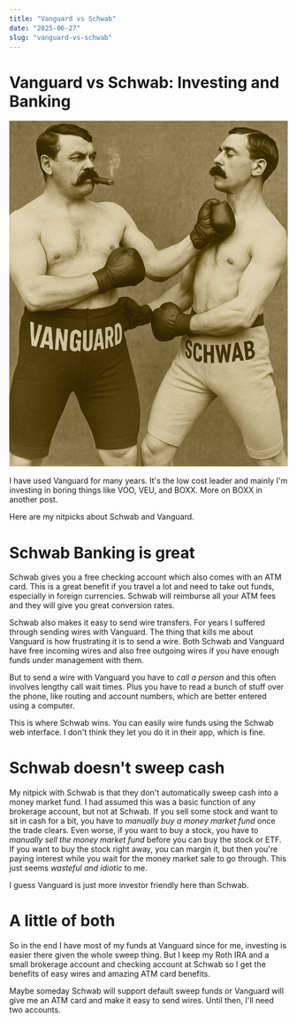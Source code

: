 ```yaml
---
title: "Vanguard vs Schwab"
date: "2025-06-27"
slug: "vanguard-vs-schwab"
---
```


# Vanguard vs Schwab: Investing and Banking

![Vanguard Boxers](/assets/vangboxers.jpg)

I have used Vanguard for many years.  It's the low cost leader and mainly I'm investing in boring things like VOO, VEU, and BOXX. More on BOXX in another post. 

Here are my nitpicks about Schwab and Vanguard.

# Schwab Banking is great

Schwab gives you a free checking account which also comes with an ATM card.  This is a great benefit if you travel a lot and need to take out funds, especially in foreign currencies.  Schwab will reimburse all your ATM fees and they will give you great conversion rates.  

Schwab also makes it easy to send wire transfers.  For years I suffered through sending wires with Vanguard. The thing that kills me about Vanguard is how frustrating it is to send a wire.  Both Schwab and Vanguard have free incoming wires and also free outgoing wires if you have enough funds under management with them.

But to send a wire with Vanguard you have to *call a person* and this often involves lengthy call wait times.  Plus you have to read a bunch of stuff over the phone, like routing and account numbers, which are better entered using a computer.  

This is where Schwab wins. You can easily wire funds using the Schwab web interface. I don't think they let you do it in their app, which is fine.  


# Schwab doesn't sweep cash

My nitpick with Schwab is that they don't automatically sweep cash into a money market fund.  I had assumed this was a basic function of any brokerage account, but not at Schwab.  If you sell some stock and want to sit in cash for a bit, you have to *manually buy a money market fund* once the trade clears.  Even worse, if you want to buy a stock, you have to *manually sell the money market fund* before you can buy the stock or ETF.  If you want to buy the stock right away, you can margin it, but then you're paying interest while you wait for the money market sale to go through.  This just seems *wasteful and idiotic* to me.

I guess Vanguard is just more investor friendly here than Schwab.  


# A little of both

So in the end I have most of my funds at Vanguard since for me, investing is easier there given the whole sweep thing.  But I keep my Roth IRA and a small brokerage account and checking account at Schwab so I get the benefits of easy wires and amazing ATM card benefits.

Maybe someday Schwab will support default sweep funds or Vanguard will give me an ATM card and make it easy to send wires.  Until then, I'll need two accounts.

